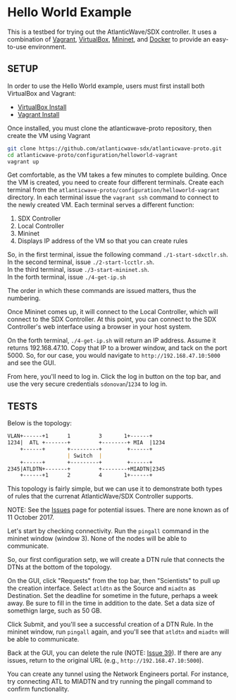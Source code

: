# Hello World Example

This is a testbed for trying out the AtlanticWave/SDX controller. It uses a combination of [Vagrant](https://www.vagrantup.com), [VirtualBox](https://www.virtualbox.org/), [Mininet](http://mininet.org/), and [Docker](https://www.docker.com/) to provide an easy-to-use environment.

## SETUP

In order to use the Hello World example, users must first install both VirtualBox and Vagrant:

 - [VirtualBox Install](https://www.virtualbox.org/wiki/Downloads)
 - [Vagrant Install](https://www.vagrantup.com/docs/installation/)

Once installed, you must clone the atlanticwave-proto repository, then create the VM using Vagrant

``` bash
git clone https://github.com/atlanticwave-sdx/atlanticwave-proto.git
cd atlanticwave-proto/configuration/helloworld-vagrant
vagrant up
```

Get comfortable, as the VM takes a few minutes to complete building. Once the VM is created, you need to create four different terminals. Create each terminal from the `atlanticwave-proto/configuration/helloworld-vagrant` directory. In each terminal issue the `vagrant ssh` command to connect to the newly created VM. Each terminal serves a different function:

1. SDX Controller
2. Local Controller
3. Mininet
4. Displays IP address of the VM so that you can create rules

So, in the first terminal, issue the following command `./1-start-sdxctlr.sh`.  
In the second terminal, issue `./2-start-lcctlr.sh`.  
In the third terminal, issue `./3-start-mininet.sh`.  
In the forth terminal, issue `./4-get-ip.sh`

The order in which these commands are issued matters, thus the numbering.

Once Mininet comes up, it will connect to the Local Controller, which  will connect to the SDX Controller. At this point, you can connect to the SDX Controller's web interface using a browser in your host system.

On the forth terminal, `./4-get-ip.sh` will return an IP address. Assume it returns 192.168.47.10. Copy that IP to a brower window, and tack on the port 5000. So, for our case, you would navigate to `http://192.168.47.10:5000` and see the GUI.

From here, you'll need to log in. Click the log in button on the top bar, and use the very secure credentials `sdonovan`/`1234` to log in.


## TESTS

Below is the topology:

``` markdown
VLAN+------+1      1         3       1+------+
1234|  ATL +-------+         +--------+ MIA  |1234
    +------+       +---------+        +------+
                   | Switch  |
    +------+       +---------+        +------+
2345|ATLDTN+-------+         +--------+MIADTN|2345
    +------+1      2         4       1+------+
```

This topology is fairly simple, but we can use it to demonstrate both types of rules that the currenat AtlanticWave/SDX Controller supports.

NOTE:
See the [Issues](https://github.com/atlanticwave-sdx/atlanticwave-proto/issues/) page for potential issues. There are none known as of 11 October 2017.

Let's start by checking connectivity. Run the `pingall` command in the mininet window (window 3). None of the nodes will be able to communicate.

So, our first configuration setp, we will create a DTN rule that connects the DTNs at the bottom of the topology.

On the GUI, click "Requests" from the top bar, then "Scientists" to pull up the creation interface. Select `atldtn` as the Source and `miadtn` as Destination. Set the deadline for sometime in the future, perhaps a week away. Be sure to fill in the time in addition to the date. Set a data size of somethign large, such as 50 GB.

Click Submit, and you'll see a successful creation of a DTN Rule. In the mininet window, run `pingall` again, and you'll see that `atldtn` and `miadtn` will be able to communicate.

Back at the GUI, you can delete the rule (NOTE: [Issue 39](https://github.com/atlanticwave-sdx/atlanticwave-proto/issues/39)). If there are any issues, return to the original URL (e.g., `http://192.168.47.10:5000`).

You can create any tunnel using the Network Engineers portal. For instance, try connecting ATL to MIADTN and try running the pingall command to confirm functionality.
